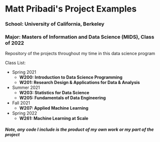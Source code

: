 # Matt Pribadi's Project Examples

### School: University of California, Berkeley
### Major: Masters of Information and Data Science (MIDS), Class of 2022

Repository of the projects throughout my time in this data science program


Class List:

- Spring 2021
  - **W200: Introduction to Data Science Programming**
  - **W201: Research Design & Applications for Data & Analysis**
- Summer 2021
  - **W203: Statistics for Data Science**
  - **W205: Fundamentals of Data Engineering**
- Fall 2021
  - **W207: Applied Machine Learning**
- Spring 2022
  - **W261: Machine Learning at Scale**


#### *Note, any code I include is the product of my own work or my part of the project*
